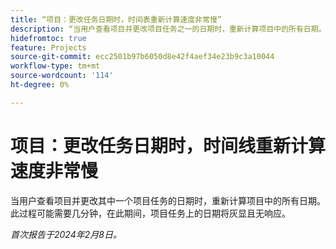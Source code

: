 ```yaml
---
title: “项目：更改任务日期时，时间表重新计算速度非常慢”
description: “当用户查看项目并更改项目任务之一的日期时，重新计算项目中的所有日期。 此过程可能需要几分钟，在此期间，项目任务上的日期将灰显且无响应。”
hidefromtoc: true
feature: Projects
source-git-commit: ecc2501b97b6050d8e42f4aef34e23b9c3a10044
workflow-type: tm+mt
source-wordcount: '114'
ht-degree: 0%

---
```



# 项目：更改任务日期时，时间线重新计算速度非常慢

当用户查看项目并更改其中一个项目任务的日期时，重新计算项目中的所有日期。 此过程可能需要几分钟，在此期间，项目任务上的日期将灰显且无响应。

_首次报告于2024年2月8日。_

